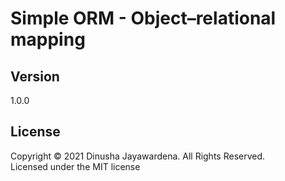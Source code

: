 # Simple ORM - Object–relational mapping

## Version
1.0.0

## License
Copyright © 2021 Dinusha Jayawardena. All Rights Reserved. <br>
Licensed under the MIT license
